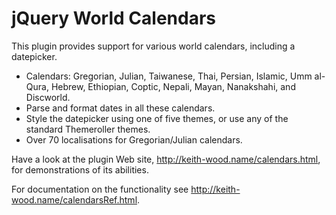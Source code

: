 jQuery World Calendars
======================

This plugin provides support for various world calendars, including a datepicker.

* Calendars: Gregorian, Julian, Taiwanese, Thai, Persian, Islamic, Umm al-Qura, Hebrew, Ethiopian, Coptic, Nepali, Mayan, Nanakshahi, and Discworld.
* Parse and format dates in all these calendars.
* Style the datepicker using one of five themes, or use any of the standard Themeroller themes.
* Over 70 localisations for Gregorian/Julian calendars.

Have a look at the plugin Web site, http://keith-wood.name/calendars.html, for demonstrations of its abilities.

For documentation on the functionality see http://keith-wood.name/calendarsRef.html.
